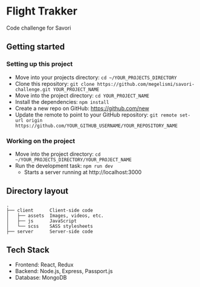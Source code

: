 # Flight Trakker

Code challenge for Savori

## Getting started

### Setting up this project

* Move into your projects directory: `cd ~/YOUR_PROJECTS_DIRECTORY`
* Clone this repository: `git clone https://github.com/megelismi/savori-challenge.git YOUR_PROJECT_NAME`
* Move into the project directory: `cd YOUR_PROJECT_NAME`
* Install the dependencies: `npm install`
* Create a new repo on GitHub: https://github.com/new
* Update the remote to point to your GitHub repository: `git remote set-url origin https://github.com/YOUR_GITHUB_USERNAME/YOUR_REPOSITORY_NAME`

### Working on the project

* Move into the project directory: `cd ~/YOUR_PROJECTS_DIRECTORY/YOUR_PROJECT_NAME`
* Run the development task: `npm run dev`
    * Starts a server running at http://localhost:3000

## Directory layout

```
.
├── client      Client-side code
│   ├── assets  Images, videos, etc.
│   ├── js      JavaScript
│   └── scss    SASS stylesheets
├── server      Server-side code

```
## Tech Stack

* Frontend: React, Redux
* Backend: Node.js, Express, Passport.js
* Database: MongoDB



